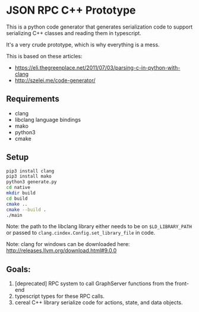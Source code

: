 # JSON RPC C++ Prototype

This is a python code generator that generates serialization code to support serializing C++ classes and reading them in typescript.

It's a very crude prototype, which is why everything is a mess.

This is based on these articles:

- https://eli.thegreenplace.net/2011/07/03/parsing-c-in-python-with-clang
- http://szelei.me/code-generator/

## Requirements

- clang
- libclang language bindings
- mako
- python3
- cmake

## Setup

```bash
pip3 install clang
pip3 install mako
python3 generate.py
cd native
mkdir build
cd build
cmake ..
cmake --build .
./main
```

Note: the path to the libclang library either needs to be on `$LD_LIBRARY_PATH` or passed to `clang.cindex.Config.set_library_file` in code.

Note: clang for windows can be downloaded here: http://releases.llvm.org/download.html#9.0.0

## Goals:

1. [deprecated] RPC system to call GraphServer functions from the front-end
2. typescript types for these RPC calls.
3. cereal C++ library serialize code for actions, state, and data objects.
